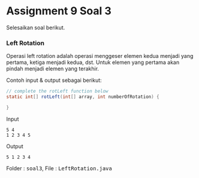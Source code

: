 # Assignment 9 Soal 3

Selesaikan soal berikut.

### Left Rotation

Operasi left rotation adalah operasi menggeser elemen kedua menjadi yang pertama, ketiga menjadi kedua, dst. Untuk elemen yang pertama akan pindah menjadi elemen yang terakhir.

Contoh input & output sebagai berikut:

<div class="grid grid-cols-2 gap-6">

<div class="">

```java
// complete the rotLeft function below
static int[] rotLeft(int[] array, int numberOfRotation) {

}
```

</div>

<div class='grid grid-cols-[0.2fr_1.5fr] items-center text-sm gap-3'>
<span class='text-xs text-white font-extrabold uppercase text-yellow'>Input</span>
<div class='mt-4 flex flex-col mb-2 gap-0'>

```
5 4
1 2 3 4 5
```

</div>
<span class='text-xs text-white font-extrabold uppercase text-yellow'>Output</span>
<div class='mt-4 flex flex-col mb-2 gap-0'>

```
5 1 2 3 4
```

</div>
</div>
</div>

Folder : <kbd><span class='text-teal'>soal3</span></kbd>, File : <kbd><span class='text-teal'>LeftRotation.java</span></kbd>